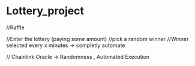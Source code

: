 # Lottery_project


//Raffle

//Enter the lottery (paying some amount)
//pick a random winner
//Winner selected every x minutes -> completly automate

// Chainlink Oracle -> Randomness , Automated Execution